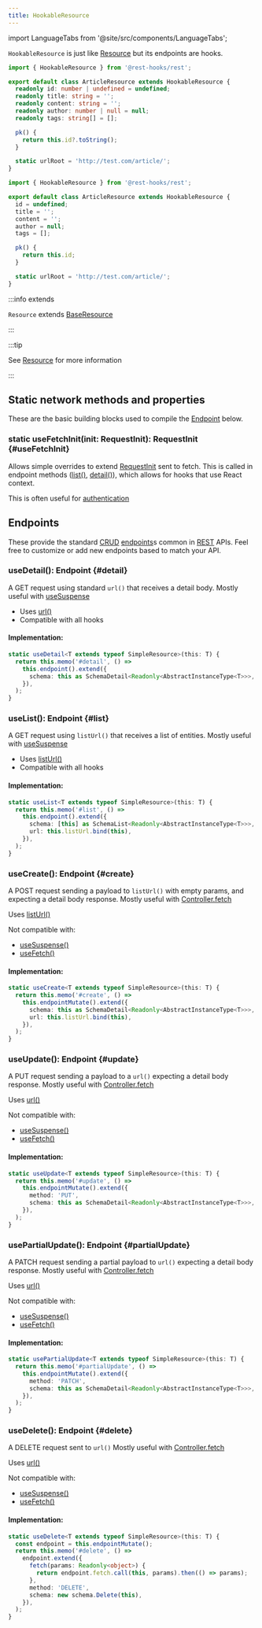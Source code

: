 ```yaml
---
title: HookableResource
---
```


import LanguageTabs from '@site/src/components/LanguageTabs';

`HookableResource` is just like [Resource](./Resource.md) but its endpoints are hooks.

<LanguageTabs>

```typescript
import { HookableResource } from '@rest-hooks/rest';

export default class ArticleResource extends HookableResource {
  readonly id: number | undefined = undefined;
  readonly title: string = '';
  readonly content: string = '';
  readonly author: number | null = null;
  readonly tags: string[] = [];

  pk() {
    return this.id?.toString();
  }

  static urlRoot = 'http://test.com/article/';
}
```

```js
import { HookableResource } from '@rest-hooks/rest';

export default class ArticleResource extends HookableResource {
  id = undefined;
  title = '';
  content = '';
  author = null;
  tags = [];

  pk() {
    return this.id;
  }

  static urlRoot = 'http://test.com/article/';
}
```

</LanguageTabs>

:::info extends

`Resource` extends [BaseResource](./BaseResource.md)

:::

:::tip

See [Resource](./Resource.md) for more information

:::

## Static network methods and properties

These are the basic building blocks used to compile the [Endpoint](./Endpoint.md) below.

### static useFetchInit(init: RequestInit): RequestInit {#useFetchInit}

Allows simple overrides to extend [RequestInit](https://developer.mozilla.org/en-US/docs/Web/API/WindowOrWorkerGlobalScope/fetch) sent to fetch.
This is called in endpoint methods ([list()](#list), [detail()](#detail)), which allows for hooks that
use React context.

This is often useful for [authentication](../guides/auth)

## Endpoints

These provide the standard [CRUD](https://en.wikipedia.org/wiki/Create,_read,_update_and_delete)
[endpoints](./Endpoint.md)s common in [REST](https://www.restapitutorial.com/) APIs. Feel free to customize or add
new endpoints based to match your API.

### useDetail(): Endpoint {#detail}

A GET request using standard `url()` that receives a detail body.
Mostly useful with [useSuspense](/docs/api/useSuspense)

- Uses [url()](./BaseResource.md#url)
- Compatible with all hooks

#### Implementation:

```typescript
static useDetail<T extends typeof SimpleResource>(this: T) {
  return this.memo('#detail', () =>
    this.endpoint().extend({
      schema: this as SchemaDetail<Readonly<AbstractInstanceType<T>>>,
    }),
  );
}
```

### useList(): Endpoint {#list}

A GET request using `listUrl()` that receives a list of entities.
Mostly useful with [useSuspense](/docs/api/useSuspense)

- Uses [listUrl()](./BaseResource.md#listUrl)
- Compatible with all hooks

#### Implementation:

```typescript
static useList<T extends typeof SimpleResource>(this: T) {
  return this.memo('#list', () =>
    this.endpoint().extend({
      schema: [this] as SchemaList<Readonly<AbstractInstanceType<T>>>,
      url: this.listUrl.bind(this),
    }),
  );
}
```

### useCreate(): Endpoint {#create}

A POST request sending a payload to `listUrl()` with empty params, and expecting a detail body response.
Mostly useful with [Controller.fetch](/docs/api/Controller#fetch)

Uses [listUrl()](./BaseResource.md#listUrl)

Not compatible with:

- [useSuspense()](/docs/api/useSuspense)
- [useFetch()](/docs/api/useFetch)

#### Implementation:

```typescript
static useCreate<T extends typeof SimpleResource>(this: T) {
  return this.memo('#create', () =>
    this.endpointMutate().extend({
      schema: this as SchemaDetail<Readonly<AbstractInstanceType<T>>>,
      url: this.listUrl.bind(this),
    }),
  );
}
```

### useUpdate(): Endpoint {#update}

A PUT request sending a payload to a `url()` expecting a detail body response.
Mostly useful with [Controller.fetch](/docs/api/Controller#fetch)

Uses [url()](./BaseResource.md#url)

Not compatible with:

- [useSuspense()](/docs/api/useSuspense)
- [useFetch()](/docs/api/useFetch)

#### Implementation:

```typescript
static useUpdate<T extends typeof SimpleResource>(this: T) {
  return this.memo('#update', () =>
    this.endpointMutate().extend({
      method: 'PUT',
      schema: this as SchemaDetail<Readonly<AbstractInstanceType<T>>>,
    }),
  );
}
```

### usePartialUpdate(): Endpoint {#partialUpdate}

A PATCH request sending a partial payload to `url()` expecting a detail body response.
Mostly useful with [Controller.fetch](/docs/api/Controller#fetch)

Uses [url()](./BaseResource.md#url)

Not compatible with:

- [useSuspense()](/docs/api/useSuspense)
- [useFetch()](/docs/api/useFetch)

#### Implementation:

```typescript
static usePartialUpdate<T extends typeof SimpleResource>(this: T) {
  return this.memo('#partialUpdate', () =>
    this.endpointMutate().extend({
      method: 'PATCH',
      schema: this as SchemaDetail<Readonly<AbstractInstanceType<T>>>,
    }),
  );
}
```

### useDelete(): Endpoint {#delete}

A DELETE request sent to `url()`
Mostly useful with [Controller.fetch](/docs/api/Controller#fetch)

Uses [url()](./BaseResource.md#url)

Not compatible with:

- [useSuspense()](/docs/api/useSuspense)
- [useFetch()](/docs/api/useFetch)

#### Implementation:

```typescript
static useDelete<T extends typeof SimpleResource>(this: T) {
  const endpoint = this.endpointMutate();
  return this.memo('#delete', () =>
    endpoint.extend({
      fetch(params: Readonly<object>) {
        return endpoint.fetch.call(this, params).then(() => params);
      },
      method: 'DELETE',
      schema: new schema.Delete(this),
    }),
  );
}
```
